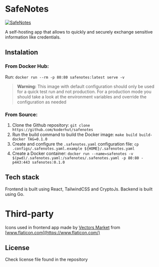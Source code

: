 # SafeNotes

[![SafeNotes](https://circleci.com/gh/koderhut/safenotes.svg?style=shield)](https://circleci.com/gh/koderhut/safenotes)

A self-hosting app that allows to quickly and securely exchange sensitive information like credentials.

## Instalation

### From Docker Hub:
Run: ``docker run --rm -p 80:80 safenotes:latest serve -v``

> **Warning:** This image with default configuration should only be used for a quick test run and not production.
> For a production mode you should take a look at the environment variables and override
> the configuration as needed

### From Source:
1) Clone the Github repository:
``git clone https://github.com/koderhut/safenotes`` 
2) Run the build command to build the Docker image: 
``make build build-docker TAG=0.1.0``
3) Create and configure the `.safenotes.yaml` configuration file:
`` cp .configs/.safenotes.yaml.example ${HOME}/.safenotes.yaml ``
4) Create a Docker container: 
``docker run --name=safenotes -v $(pwd)/.safenotes.yaml:/safenotes/.safenotes.yaml -p 80:80 -p443:443 safenotes:0.1.0``

## Tech stack
Frontend is built using React, TailwindCSS and CryptoJs.
Backend is built using Go.

# Third-party
Icons used in frontend app made by [Vectors Market](https://www.flaticon.com/authors/vectors-market) from [www.flaticon.com](https://www.flaticon.com/) 

## License
Check license file found in the repository
